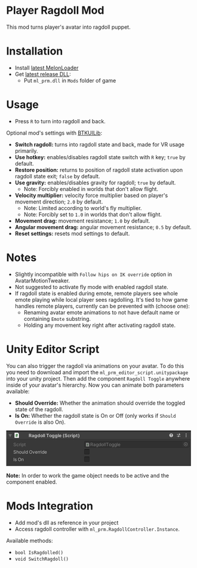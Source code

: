 # Player Ragdoll Mod
This mod turns player's avatar into ragdoll puppet.

# Installation
* Install [latest MelonLoader](https://github.com/LavaGang/MelonLoader)
* Get [latest release DLL](../../../releases/latest):
  * Put `ml_prm.dll` in `Mods` folder of game
  
# Usage
* Press `R` to turn into ragdoll and back.

Optional mod's settings with [BTKUILib](https://github.com/BTK-Development/BTKUILib):
* **Switch ragdoll:** turns into ragdoll state and back, made for VR usage primarily.
* **Use hotkey:** enables/disables ragdoll state switch with `R` key; `true` by default.
* **Restore position:** returns to position of ragdoll state activation upon ragdoll state exit; `false` by default.
* **Use gravity:** enables/disables gravity for ragdoll; `true` by default.
  * Note: Forcibly enabled in worlds that don't allow flight.
* **Velocity multiplier:** velocity force multiplier based on player's movement direction; `2.0` by default.
  * Note: Limited according to world's fly multiplier.
  * Note: Forcibly set to `1.0` in worlds that don't allow flight.
* **Movement drag:** movement resistance; `1.0` by default.
* **Angular movement drag:** angular movement resistance; `0.5` by default.
* **Reset settings:** resets mod settings to default.

# Notes
* Slightly incompatible with `Follow hips on IK override` option in AvatarMotionTweaker.
* Not suggested to activate fly mode with enabled ragdoll state.
* If ragdoll state is enabled during emote, remote players see whole emote playing while local player sees ragdolling. It's tied to how game handles remote players, currently can be prevented with (choose one):
  * Renaming avatar emote animations to not have default name or containing `Emote` substring.
  * Holding any movement key right after activating ragdoll state.

# Unity Editor Script
You can also trigger the ragdoll via animations on your avatar. To do this you need to download and import the 
`ml_prm_editor_script.unitypackage` into your unity project. Then add the component `Ragdoll Toggle` anywhere inside of
your avatar's hierarchy. Now you can animate both parameters available:

- **Should Override:** Whether the animation should override the toggled state of the ragdoll.
- **Is On:** Whether the ragdoll state is On or Off (only works if `Should Override` is also On).

![](.github/img_01.png)

**Note:** In order to work the game object needs to be active and the component enabled.

# Mods Integration
* Add mod's dll as reference in your project
* Access ragdoll controller with `ml_prm.RagdollController.Instance`.

Available methods:
* ```bool IsRagdolled()```
* ```void SwitchRagdoll()```
